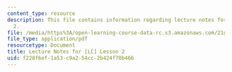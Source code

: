 ```yaml
---
content_type: resource
description: This file contains information regarding lecture notes for [LC] lesson
  2.
file: /media/https%3A/open-learning-course-data-rc.s3.amazonaws.com/21g-107-chinese-i-streamlined-fall-2014/f228f6ef1a53c9a254cc2b424f70b466_MIT21G_107F14_Chars2.pdf
file_type: application/pdf
resourcetype: Document
title: Lecture Notes for [LC] Lesson 2
uid: f228f6ef-1a53-c9a2-54cc-2b424f70b466
---
```

